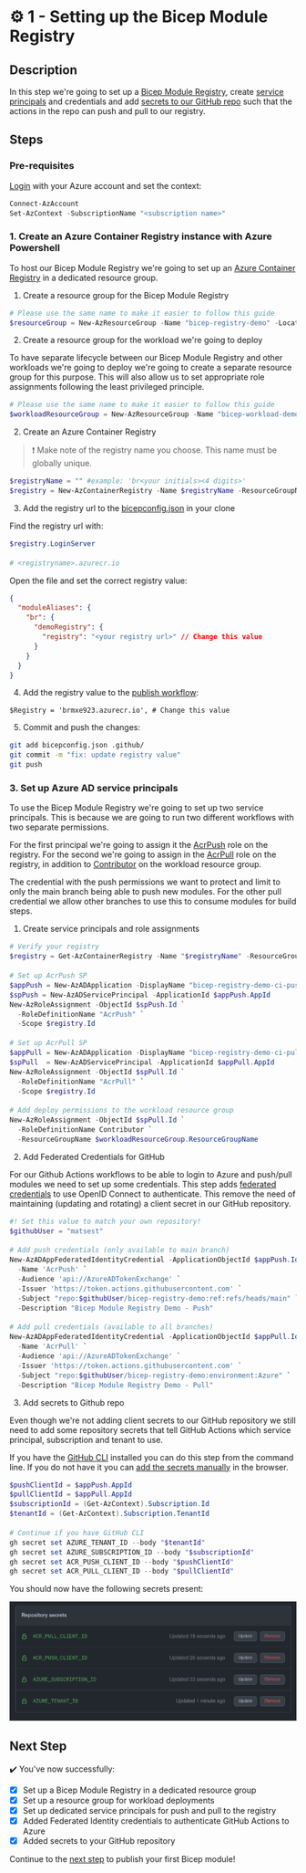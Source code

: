 # :gear: 1 - Setting up the Bicep Module Registry

## Description

In this step we're going to set up a [Bicep Module Registry](https://docs.microsoft.com/en-us/azure/azure-resource-manager/bicep/private-module-registry?tabs=azure-powershell), create [service principals](https://docs.microsoft.com/en-us/azure/active-directory/develop/app-objects-and-service-principals) and credentials and add [secrets to our GitHub repo](https://docs.github.com/en/actions/security-guides/encrypted-secrets) such that the actions in the repo can push and pull to our registry.

## Steps

### Pre-requisites

[Login](https://docs.microsoft.com/en-us/powershell/azure/authenticate-azureps?view=azps-8.1.0#sign-in-interactively=) with your Azure account and set the context:

```powershell
Connect-AzAccount
Set-AzContext -SubscriptionName "<subscription name>"
```

### 1. Create an Azure Container Registry instance with Azure Powershell

To host our Bicep Module Registry we're going to set up an [Azure Container Registry](https://docs.microsoft.com/en-us/azure/container-registry/container-registry-intro) in a dedicated resource group.

1. Create a resource group for the Bicep Module Registry

```powershell
# Please use the same name to make it easier to follow this guide
$resourceGroup = New-AzResourceGroup -Name "bicep-registry-demo" -Location "westeurope"
```

2. Create a resource group for the workload we're going to deploy

To have separate lifecycle between our Bicep Module Registry and other workloads we're going to deploy we're going to create a separate resource group for this purpose. This will also allow us to set appropriate role assignments following the least privileged principle.

```powershell
# Please use the same name to make it easier to follow this guide
$workloadResourceGroup = New-AzResourceGroup -Name "bicep-workload-demo" -Location "westeurope"
```

2. Create an Azure Container Registry

> :exclamation: Make note of the registry name you choose. This name must be globally unique.

```powershell
$registryName = "" #example: 'br<your initials><4 digits>'
$registry = New-AzContainerRegistry -Name $registryName -ResourceGroupName $resourceGroup.ResourceGroupName  -Location "westeurope" -Sku "Basic"
```

3. Add the registry url to the [bicepconfig.json](../bicepconfig.json) in your clone

Find the registry url with:

```powershell
$registry.LoginServer

# <registryname>.azurecr.io
```

Open the file and set the correct registry value:

```json
{
  "moduleAliases": {
    "br": {
      "demoRegistry": {
        "registry": "<your registry url>" // Change this value
      }
    }
  }
}
```

4. Add the registry value to the [publish workflow](../.github/workflows/bicep-publish.yml):

```pwsh
$Registry = 'brmxe923.azurecr.io', # Change this value
```

5. Commit and push the changes:

```bash
git add bicepconfig.json .github/
git commit -m "fix: update registry value"
git push
```

### 3. Set up Azure AD service principals

To use the Bicep Module Registry we're going to set up two service principals. This is because we are going to run two different workflows with two separate permissions.

For the first principal we're going to assign it the [AcrPush](https://docs.microsoft.com/en-us/azure/role-based-access-control/built-in-roles#acrpush) role on the registry. For the second we're going to assign in the [AcrPull](https://docs.microsoft.com/en-us/azure/role-based-access-control/built-in-roles#acrpull) role on the registry, in addition to [Contributor](https://docs.microsoft.com/en-us/azure/role-based-access-control/built-in-roles#contributor) on the workload resource group.

The credential with the push permissions we want to protect and limit to only the main branch being able to push new modules. For the other pull credential we allow other branches to use this to consume modules for build steps.

1. Create service principals and role assignments

```powershell
# Verify your registry
$registry = Get-AzContainerRegistry -Name "$registryName" -ResourceGroupName $resourceGroup.ResourceGroupName

# Set up AcrPush SP
$appPush = New-AzADApplication -DisplayName "bicep-registry-demo-ci-push"
$spPush = New-AzADServicePrincipal -ApplicationId $appPush.AppId
New-AzRoleAssignment -ObjectId $spPush.Id `
  -RoleDefinitionName "AcrPush" `
  -Scope $registry.Id

# Set up AcrPull SP
$appPull = New-AzADApplication -DisplayName "bicep-registry-demo-ci-pull"
$spPull  = New-AzADServicePrincipal -ApplicationId $appPull.AppId
New-AzRoleAssignment -ObjectId $spPull.Id `
  -RoleDefinitionName "AcrPull" `
  -Scope $registry.Id

# Add deploy permissions to the workload resource group
New-AzRoleAssignment -ObjectId $spPull.Id `
  -RoleDefinitionName Contributor `
  -ResourceGroupName $workloadResourceGroup.ResourceGroupName
```

2. Add Federated Credentials for GitHub

For our Github Actions workflows to be able to login to Azure and push/pull modules we need to set up some credentials. This step adds [federated credentials](https://docs.microsoft.com/en-us/azure/developer/github/connect-from-azure?tabs=azure-powershell%2Clinux#use-the-azure-login-action-with-openid-connect) to use OpenID Connect to authenticate. This remove the need of maintaining (updating and rotating) a client secret in our GitHub repository.

```powershell
#! Set this value to match your own repository!
$githubUser = "matsest"

# Add push credentials (only available to main branch)
New-AzADAppFederatedIdentityCredential -ApplicationObjectId $appPush.Id `
  -Name 'AcrPush' `
  -Audience 'api://AzureADTokenExchange' `
  -Issuer 'https://token.actions.githubusercontent.com' `
  -Subject "repo:$githubUser/bicep-registry-demo:ref:refs/heads/main" `
  -Description "Bicep Module Registry Demo - Push"

# Add pull credentials (available to all branches)
New-AzADAppFederatedIdentityCredential -ApplicationObjectId $appPull.Id `
  -Name 'AcrPull' `
  -Audience 'api://AzureADTokenExchange' `
  -Issuer 'https://token.actions.githubusercontent.com' `
  -Subject "repo:$githubUser/bicep-registry-demo:environment:Azure" `
  -Description "Bicep Module Registry Demo - Pull"
```

3. Add secrets to Github repo

Even though we're not adding client secrets to our GitHub repository we still need to add some repository secrets that tell GitHub Actions which service principal, subscription and tenant to use.

If you have the [GitHub CLI](https://cli.github.com/manual/) installed you can do this step from the command line. If you do not have it you can [add the secrets manually](https://docs.microsoft.com/en-us/azure/developer/github/connect-from-azure?tabs=azure-powershell%2Clinux#create-github-secrets) in the browser.

```powershell
$pushClientId = $appPush.AppId
$pullClientId = $appPull.AppId
$subscriptionId = (Get-AzContext).Subscription.Id
$tenantId = (Get-AzContext).Subscription.TenantId

# Continue if you have GitHub CLI
gh secret set AZURE_TENANT_ID --body "$tenantId"
gh secret set AZURE_SUBSCRIPTION_ID --body "$subscriptionId"
gh secret set ACR_PUSH_CLIENT_ID --body "$pushClientId"
gh secret set ACR_PULL_CLIENT_ID --body "$pullClientId"
```

You should now have the following secrets present:

![Secrets](../static/1-secrets.png)

## Next Step

:heavy_check_mark: You've now successfully:

- [x] Set up a Bicep Module Registry in a dedicated resource group
- [x] Set up a resource group for workload deployments
- [x] Set up dedicated service principals for push and pull to the registry
- [x] Added Federated Identity credentials to authenticate GitHub Actions to Azure
- [x] Added secrets to your GitHub repository

Continue to the [next step](../2-publish/README.md) to publish your first Bicep module!
